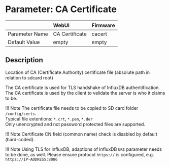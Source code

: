 # Parameter: CA Certificate

|                   | WebUI               | Firmware
|:---               |:---                 |:----
| Parameter Name    | CA Certificate      | cacert
| Default Value     | empty               | empty


## Description

Location of CA (Certificate Authority) certificate file (absolute path in relation to sdcard root)


The CA certificate is used for TLS handshake of InfluxDB authentification. The CA certificate is 
used by the client to validate the server is who it claims to be.


!!! Note
    The certificate file needs to be copied to SD card folder `/config/certs`.<br>
    Typical file extentions: `*.crt`, `*.pem`, `*.der`<br>
    Only unencrypted and not password protected files are supported.<br>

    
!!! Note
    Certificate CN field (common name) check is disabled by default (hard-coded).


!!! Note
    Using TLS for InfluxDB, adaptions of InfluxDB `URI` parameter needs to be done, as well. Please ensure 
    protocol `https://` is configured, e.g. `https://IP-ADDRESS:8086`
